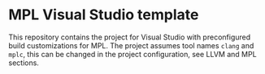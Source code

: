# MPL Visual Studio template

This repository contains the project for Visual Studio with preconfigured build customizations for MPL.
The project assumes tool names `clang` and `mplc`, this can be changed in the project configuration, see LLVM and MPL sections.
